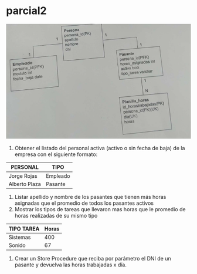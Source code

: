 # parcial2

![parcial2](parcial2.png)

1. Obtener el listado del personal activa (activo o sin fecha de baja) de la empresa con el siguiente formato:

| PERSONAL | TIPO |
| --- | --- |
| Jorge Rojas | Empleado |
| Alberto Plaza | Pasante |
1. Listar apellido y nombre de los pasantes que tienen más horas asignadas que el promedio de todos los pasantes activos
2. Mostrar los tipos de tareas que llevaron mas horas que le promedio de horas realizadas de su mismo tipo

| TIPO TAREA | Horas |
| --- | --- |
| Sistemas | 400 |
| Sonido | 67 |
1. Crear un Store Procedure que reciba por parámetro el DNI de un pasante
y devuelva las horas trabajadas x día.
